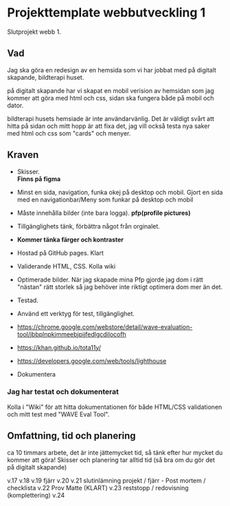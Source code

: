 # Projekttemplate webbutveckling 1

Slutprojekt webb 1.

## Vad

Jag ska göra en redesign av en hemsida som vi har jobbat med på digitalt skapande, bildterapi huset.

på digitalt skapande har vi skapat en mobil verision av hemsidan som jag kommer att göra med html och css, sidan ska fungera både på mobil och dator.

bildterapi husets hemsiade är inte användarvänlig. Det är väldigt svårt att hitta på sidan och mitt hopp är att fixa det, jag vill också testa nya saker med html och css som "cards" och menyer.

## Kraven

* Skisser.  
<b>Finns på figma</b>
* Minst en sida, navigation, funka okej på desktop och mobil. 
Gjort en sida med en navigationbar/Meny som funkar på desktop och mobil
* Måste innehålla bilder (inte bara logga).
<b>pfp(profile pictures)</b>
* Tillgänglighets tänk, förbättra något från orginalet.
* <b>Kommer tänka färger och kontraster</b>


* Hostad på GitHub pages.
Klart
* Validerande HTML, CSS.
Kolla wiki

* Optimerade bilder.
När jag skapade mina Pfp gjorde jag dom i rätt "nästan" rätt storlek så jag behöver inte riktigt optimera dom mer än det.


* Testad.
* Använd ett verktyg för test, tillgänglighet.
* https://chrome.google.com/webstore/detail/wave-evaluation-tool/jbbplnpkjmmeebjpijfedlgcdilocofh
* https://khan.github.io/tota11y/
* https://developers.google.com/web/tools/lighthouse

* Dokumentera
### Jag har testat och dokumenterat
Kolla i "Wiki" för att hitta dokumentationen för både HTML/CSS validationen och mitt test med "WAVE Eval Tool".

## Omfattning, tid och planering

ca 10 timmars arbete, det är inte jättemycket tid, så tänk efter hur mycket
du kommer att göra! Skisser och planering tar alltid tid (så bra om du gör det på 
digitalt skapande)

v.17
v.18
v.19 fjärr
v.20
v.21 slutinlämning projekt / fjärr - Post mortem / checklista
v.22 Prov Matte (KLART)
v.23 reststopp / redovisning (komplettering)
v.24
